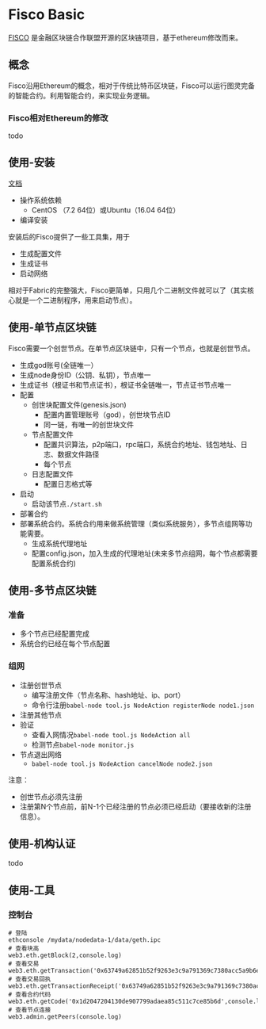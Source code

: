 # Fisco Basic
[FISCO](https://github.com/FISCO-BCOS) 是金融区块链合作联盟开源的区块链项目，基于ethereum修改而来。

## 概念
Fisco沿用Ethereum的概念，相对于传统比特币区块链，Fisco可以运行图灵完备的智能合约。利用智能合约，来实现业务逻辑。

### Fisco相对Ethereum的修改
todo

## 使用-安装
[文档](https://github.com/FISCO-BCOS/FISCO-BCOS/tree/master/doc/manual)

- 操作系统依赖
	- CentOS （7.2 64位）或Ubuntu（16.04 64位）
- 编译安装

安装后的Fisco提供了一些工具集，用于
- 生成配置文件
- 生成证书
- 启动网络

相对于Fabric的完整强大，Fisco更简单，只用几个二进制文件就可以了（其实核心就是一个二进制程序，用来启动节点）。

## 使用-单节点区块链
Fisco需要一个创世节点。在单节点区块链中，只有一个节点，也就是创世节点。

- 生成god账号(全链唯一）
- 生成node身份ID（公钥、私钥），节点唯一
- 生成证书（根证书和节点证书），根证书全链唯一，节点证书节点唯一
- 配置
	- 创世块配置文件(genesis.json)
		- 配置内置管理账号（god），创世块节点ID
		- 同一链，有唯一的创世块文件
	- 节点配置文件
		- 配置共识算法，p2p端口，rpc端口，系统合约地址、钱包地址、日志、数据文件路径
		- 每个节点
	- 日志配置文件
		- 配置日志格式等
- 启动
	- 启动该节点`./start.sh`
- 部署合约
- 部署系统合约。系统合约用来做系统管理（类似系统服务），多节点组网等功能需要。
	- 生成系统代理地址
	- 配置config.json，加入生成的代理地址(未来多节点组网，每个节点都需要配置系统合约)

## 使用-多节点区块链

### 准备
- 多个节点已经配置完成
- 系统合约已经在每个节点配置

### 组网
- 注册创世节点
	- 编写注册文件（节点名称、hash地址、ip、port）
	- 命令行注册`babel-node tool.js NodeAction registerNode node1.json`
- 注册其他节点
- 验证
	- 查看入网情况`babel-node tool.js NodeAction all`
	- 检测节点`babel-node monitor.js`
- 节点退出网络
	- `babel-node tool.js NodeAction cancelNode node2.json`

注意：
- 创世节点必须先注册
- 注册第N个节点前，前N-1个已经注册的节点必须已经启动（要接收新的注册信息）。


## 使用-机构认证
todo

## 使用-工具

### 控制台
```
# 登陆
ethconsole /mydata/nodedata-1/data/geth.ipc
# 查看块高
web3.eth.getBlock(2,console.log)
# 查看交易
web3.eth.getTransaction('0x63749a62851b52f9263e3c9a791369c7380acc5a9b6ee55dabd9c1013634e355',console.log)
# 查看交易回执
web3.eth.getTransactionReceipt('0x63749a62851b52f9263e3c9a791369c7380acc5a9b6ee55dabd9c1013634e355',console.log)
# 查看合约代码
web3.eth.getCode('0x1d2047204130de907799adaea85c511c7ce85b6d',console.log)
# 查看节点连接
web3.admin.getPeers(console.log)
```
